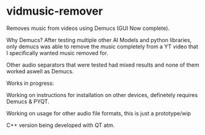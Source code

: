 # vidmusic-remover
Removes music from videos using Demucs (GUI Now complete).

Why Demucs? 
After testing multiple other AI Models and python libraries, only demucs was able to remove the music completely from a YT video that I specifically wanted music removed for.

Other audio separators that were tested had mixed results and none of them worked aswell as Demucs.

Works in progress:

Working on instructions for installation on other devices, definetely requires Demucs & PYQT.

Working on usage for other audio file formats, this is just a prototype/wip

C++ version being developed with QT atm.


